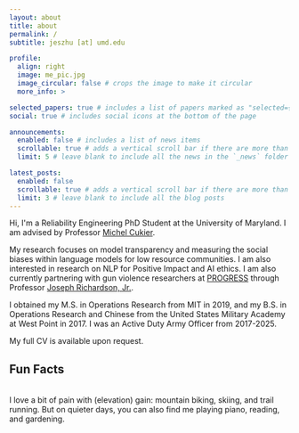 ```yaml
---
layout: about
title: about
permalink: /
subtitle: jeszhu [at] umd.edu

profile:
  align: right
  image: me_pic.jpg
  image_circular: false # crops the image to make it circular
  more_info: >

selected_papers: true # includes a list of papers marked as "selected={true}"
social: true # includes social icons at the bottom of the page

announcements:
  enabled: false # includes a list of news items
  scrollable: true # adds a vertical scroll bar if there are more than 3 news items
  limit: 5 # leave blank to include all the news in the `_news` folder

latest_posts:
  enabled: false
  scrollable: true # adds a vertical scroll bar if there are more than 3 new posts items
  limit: 3 # leave blank to include all the blog posts
---
```


Hi, I'm a Reliability Engineering PhD Student at the University of Maryland. I am advised by Professor [Michel Cukier](https://enme.umd.edu/clark/faculty/523/Michel-Cukier).

My research focuses on model transparency and measuring the social biases within language models for low resource communities. I am also interested in research on NLP for Positive Impact and AI ethics. I am also currently partnering with gun violence researchers at [PROGRESS](https://bsos.umd.edu/academics-research/prevent-gun-violence-research-empowerment-strategies-solutions) through Professor [Joseph Richardson, Jr.](https://aaas.umd.edu/facultyprofile/richardson-jr./joseph).

I obtained my M.S. in Operations Research from MIT in 2019, and my B.S. in Operations Research and Chinese from the United States Military Academy at West Point in 2017. I was an Active Duty Army Officer from 2017-2025.

My full CV is available upon request.

## Fun Facts

<br />
I love a bit of pain with (elevation) gain: mountain biking, skiing, and trail running. But on quieter days, you can also find me playing piano, reading, and gardening.
